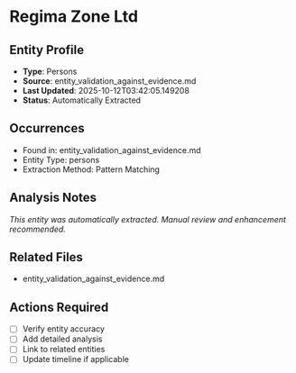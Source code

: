 # Regima Zone Ltd

## Entity Profile
- **Type**: Persons
- **Source**: entity_validation_against_evidence.md
- **Last Updated**: 2025-10-12T03:42:05.149208
- **Status**: Automatically Extracted

## Occurrences
- Found in: entity_validation_against_evidence.md
- Entity Type: persons
- Extraction Method: Pattern Matching

## Analysis Notes
*This entity was automatically extracted. Manual review and enhancement recommended.*

## Related Files
- entity_validation_against_evidence.md

## Actions Required
- [ ] Verify entity accuracy
- [ ] Add detailed analysis
- [ ] Link to related entities
- [ ] Update timeline if applicable
